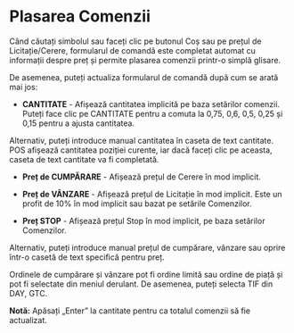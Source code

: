 # **Plasarea Comenzii**

Când căutați simbolul sau faceți clic pe butonul Coș sau pe prețul de Licitație/Cerere, formularul de comandă este completat automat cu informații despre preț și permite plasarea comenzii printr-o simplă glisare.

De asemenea, puteți actualiza formularul de comandă după cum se arată mai jos:

- **CANTITATE** - Afișează cantitatea implicită pe baza setărilor comenzii. Puteți face clic pe CANTITATE pentru a comuta la 0,75, 0,6, 0,5, 0,25 și 0,15 pentru a ajusta cantitatea.

Alternativ, puteți introduce manual cantitatea în caseta de text cantitate. POS afișează cantitatea poziției curente, iar dacă faceți clic pe aceasta, caseta de text cantitate va fi completată.

- **Preț de CUMPĂRARE** - Afișează prețul de Cerere în mod implicit.

- **Preț de VÂNZARE** - Afișează prețul de Licitație în mod implicit. Este un profit de 10% în mod implicit sau bazat pe setările Comenzilor.

- **Preț STOP** - Afișează prețul Stop în mod implicit, pe baza setărilor Comenzilor.

Alternativ, puteți introduce manual prețul de cumpărare, vânzare sau oprire într-o casetă de text specifică pentru preț.

Ordinele de cumpărare și vânzare pot fi ordine limită sau ordine de piață și pot fi selectate din meniul derulant. De asemenea, puteți selecta TIF din DAY, GTC.

**Notă:** Apăsați „Enter” la cantitate pentru ca totalul comenzii să fie actualizat.
